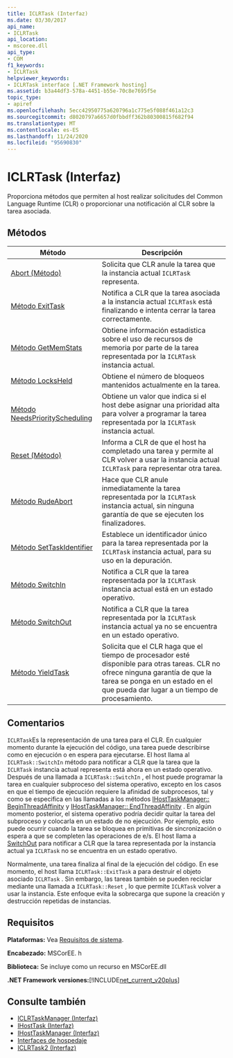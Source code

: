 ```yaml
---
title: ICLRTask (Interfaz)
ms.date: 03/30/2017
api_name:
- ICLRTask
api_location:
- mscoree.dll
api_type:
- COM
f1_keywords:
- ICLRTask
helpviewer_keywords:
- ICLRTask interface [.NET Framework hosting]
ms.assetid: b3a44df3-578a-4451-b55e-70c8e7695f5e
topic_type:
- apiref
ms.openlocfilehash: 5ecc42950775a620796a1c775e5f088f461a12c3
ms.sourcegitcommit: d8020797a6657d0fbbdff362b80300815f682f94
ms.translationtype: MT
ms.contentlocale: es-ES
ms.lasthandoff: 11/24/2020
ms.locfileid: "95690830"
---
```

# <a name="iclrtask-interface"></a>ICLRTask (Interfaz)

Proporciona métodos que permiten al host realizar solicitudes del Common Language Runtime (CLR) o proporcionar una notificación al CLR sobre la tarea asociada.  
  
## <a name="methods"></a>Métodos  
  
|Método|Descripción|  
|------------|-----------------|  
|[Abort (Método)](iclrtask-abort-method.md)|Solicita que CLR anule la tarea que la instancia actual `ICLRTask` representa.|  
|[Método ExitTask](iclrtask-exittask-method.md)|Notifica a CLR que la tarea asociada a la instancia actual `ICLRTask` está finalizando e intenta cerrar la tarea correctamente.|  
|[Método GetMemStats](iclrtask-getmemstats-method.md)|Obtiene información estadística sobre el uso de recursos de memoria por parte de la tarea representada por la `ICLRTask` instancia actual.|  
|[Método LocksHeld](iclrtask-locksheld-method.md)|Obtiene el número de bloqueos mantenidos actualmente en la tarea.|  
|[Método NeedsPriorityScheduling](iclrtask-needspriorityscheduling-method.md)|Obtiene un valor que indica si el host debe asignar una prioridad alta para volver a programar la tarea representada por la `ICLRTask` instancia actual.|  
|[Reset (Método)](iclrtask-reset-method.md)|Informa a CLR de que el host ha completado una tarea y permite al CLR volver a usar la instancia actual `ICLRTask` para representar otra tarea.|  
|[Método RudeAbort](iclrtask-rudeabort-method.md)|Hace que CLR anule inmediatamente la tarea representada por la `ICLRTask` instancia actual, sin ninguna garantía de que se ejecuten los finalizadores.|  
|[Método SetTaskIdentifier](iclrtask-settaskidentifier-method.md)|Establece un identificador único para la tarea representada por la `ICLRTask` instancia actual, para su uso en la depuración.|  
|[Método SwitchIn](iclrtask-switchin-method.md)|Notifica a CLR que la tarea representada por la `ICLRTask` instancia actual está en un estado operativo.|  
|[Método SwitchOut](iclrtask-switchout-method.md)|Notifica a CLR que la tarea representada por la `ICLRTask` instancia actual ya no se encuentra en un estado operativo.|  
|[Método YieldTask](iclrtask-yieldtask-method.md)|Solicita que el CLR haga que el tiempo de procesador esté disponible para otras tareas. CLR no ofrece ninguna garantía de que la tarea se ponga en un estado en el que pueda dar lugar a un tiempo de procesamiento.|  
  
## <a name="remarks"></a>Comentarios  

 `ICLRTask`Es la representación de una tarea para el CLR. En cualquier momento durante la ejecución del código, una tarea puede describirse como en ejecución o en espera para ejecutarse. El host llama al `ICLRTask::SwitchIn` método para notificar a CLR que la tarea que la `ICLRTask` instancia actual representa está ahora en un estado operativo. Después de una llamada a `ICLRTask::SwitchIn` , el host puede programar la tarea en cualquier subproceso del sistema operativo, excepto en los casos en que el tiempo de ejecución requiere la afinidad de subprocesos, tal y como se especifica en las llamadas a los métodos [IHostTaskManager:: BeginThreadAffinity](ihosttaskmanager-beginthreadaffinity-method.md) y [IHostTaskManager:: EndThreadAffinity](ihosttaskmanager-endthreadaffinity-method.md) . En algún momento posterior, el sistema operativo podría decidir quitar la tarea del subproceso y colocarla en un estado de no ejecución. Por ejemplo, esto puede ocurrir cuando la tarea se bloquea en primitivas de sincronización o espera a que se completen las operaciones de e/s. El host llama a [SwitchOut](iclrtask-switchout-method.md) para notificar a CLR que la tarea representada por la instancia actual ya `ICLRTask` no se encuentra en un estado operativo.  
  
 Normalmente, una tarea finaliza al final de la ejecución del código. En ese momento, el host llama `ICLRTask::ExitTask` a para destruir el objeto asociado `ICLRTask` . Sin embargo, las tareas también se pueden reciclar mediante una llamada a `ICLRTask::Reset` , lo que permite `ICLRTask` volver a usar la instancia. Este enfoque evita la sobrecarga que supone la creación y destrucción repetidas de instancias.  
  
## <a name="requirements"></a>Requisitos  

 **Plataformas:** Vea [Requisitos de sistema](../../get-started/system-requirements.md).  
  
 **Encabezado:** MSCorEE. h  
  
 **Biblioteca:** Se incluye como un recurso en MSCorEE.dll  
  
 **.NET Framework versiones:**[!INCLUDE[net_current_v20plus](../../../../includes/net-current-v20plus-md.md)]  
  
## <a name="see-also"></a>Consulte también

- [ICLRTaskManager (Interfaz)](iclrtaskmanager-interface.md)
- [IHostTask (Interfaz)](ihosttask-interface.md)
- [IHostTaskManager (Interfaz)](ihosttaskmanager-interface.md)
- [Interfaces de hospedaje](hosting-interfaces.md)
- [ICLRTask2 (Interfaz)](iclrtask2-interface.md)
